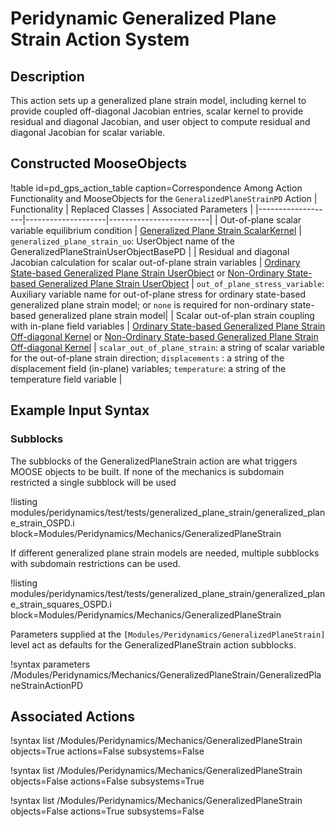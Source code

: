 # Peridynamic Generalized Plane Strain Action System

## Description

This action sets up a generalized plane strain model, including kernel to provide coupled off-diagonal Jacobian entries, scalar kernel to provide residual and diagonal Jacobian, and user object to compute residual and diagonal Jacobian for scalar variable.

## Constructed MooseObjects

!table id=pd_gps_action_table caption=Correspondence Among Action Functionality and MooseObjects for the `GeneralizedPlaneStrainPD` Action
| Functionality     | Replaced Classes   | Associated Parameters   |
|-------------------|--------------------|-------------------------|
| Out-of-plane scalar variable equilibrium condition | [Generalized Plane Strain ScalarKernel](/GeneralizedPlaneStrainPD.md) | `generalized_plane_strain_uo`: UserObject name of the GeneralizedPlaneStrainUserObjectBasePD |
| Residual and diagonal Jacobian calculation for scalar out-of-plane strain variables | [Ordinary State-based Generalized Plane Strain UserObject](/GeneralizedPlaneStrainUserObjectOSPD.md) or [Non-Ordinary State-based Generalized Plane Strain UserObject](/GeneralizedPlaneStrainUserObjectHNOSPD.md) | `out_of_plane_stress_variable`: Auxiliary variable name for out-of-plane stress for ordinary state-based generalized plane strain model; or `none` is required for non-ordinary state-based generalized plane strain model|
| Scalar out-of-plan strain coupling with in-plane field variables | [Ordinary State-based Generalized Plane Strain Off-diagonal Kernel](/GeneralizedPlaneStrainOffDiagOSPD.md) or [Non-Ordinary State-based Generalized Plane Strain Off-diagonal Kernel](/GeneralizedPlaneStrainOffDiagHNOSPD.md) | `scalar_out_of_plane_strain`: a string of scalar variable for the out-of-plane strain direction; `displacements` : a string of the displacement field (in-plane) variables; `temperature`: a string of the temperature field variable |

## Example Input Syntax

### Subblocks

The subblocks of the GeneralizedPlaneStrain action are what triggers MOOSE objects to be built.
If none of the mechanics is subdomain restricted a single subblock will be used

!listing modules/peridynamics/test/tests/generalized_plane_strain/generalized_plane_strain_OSPD.i block=Modules/Peridynamics/Mechanics/GeneralizedPlaneStrain

If different generalized plane strain models are needed, multiple subblocks with subdomain restrictions
can be used.

!listing modules/peridynamics/test/tests/generalized_plane_strain/generalized_plane_strain_squares_OSPD.i block=Modules/Peridynamics/Mechanics/GeneralizedPlaneStrain

Parameters supplied at the `[Modules/Peridynamics/GeneralizedPlaneStrain]` level act as defaults for the GeneralizedPlaneStrain action subblocks.

!syntax parameters /Modules/Peridynamics/Mechanics/GeneralizedPlaneStrain/GeneralizedPlaneStrainActionPD


## Associated Actions

!syntax list /Modules/Peridynamics/Mechanics/GeneralizedPlaneStrain objects=True actions=False subsystems=False

!syntax list /Modules/Peridynamics/Mechanics/GeneralizedPlaneStrain objects=False actions=False subsystems=True

!syntax list /Modules/Peridynamics/Mechanics/GeneralizedPlaneStrain objects=False actions=True subsystems=False

